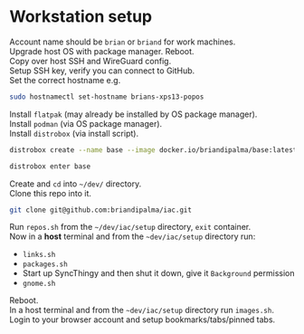# Workstation setup

Account name should be `brian` or `briand` for work machines.  
Upgrade host OS with package manager. Reboot.  
Copy over host SSH and WireGuard config.  
Setup SSH key, verify you can connect to GitHub.  
Set the correct hostname e.g.

```bash
sudo hostnamectl set-hostname brians-xps13-popos
```

Install `flatpak` (may already be installed by OS package manager).  
Install `podman` (via OS package manager).  
Install `distrobox` (via install script).

```bash
distrobox create --name base --image docker.io/briandipalma/base:latest
```

```bash
distrobox enter base
```

Create and `cd` into `~/dev/` directory.  
Clone this repo into it.

```bash
git clone git@github.com:briandipalma/iac.git
```

Run `repos.sh` from the `~/dev/iac/setup` directory, `exit` container.  
Now in a **host** terminal and from the `~dev/iac/setup` directory run:

- `links.sh`
- `packages.sh`
- Start up SyncThingy and then shut it down, give it `Background` permission
- `gnome.sh`

Reboot.  
In a host terminal and from the `~dev/iac/setup` directory run `images.sh`.  
Login to your browser account and setup bookmarks/tabs/pinned tabs.
